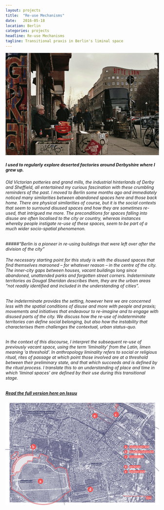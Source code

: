 ```yaml
---
layout: projects
title:  "Re-use Mechanisms"
date:   2016-05-18
location: Berlin
categories: projects
headline: Re-use Mechanisms
tagline: Transitional praxis in Berlin's liminal space
---
```


[![](/assets/imgs/projects/y3diss-bitte_1000.png)](/assets/imgs/projects/y3diss-bitte_1000.png)

##### I used to regularly explore deserted factories around Derbyshire where I grew up.

###### Old Victorian potteries and grand mills, the industrial hinterlands of Derby and Sheffield, all entertained my curious fascination with these crumbling reminders of the past. I moved to Berlin some months ago and immediately noticed many similarities between abandoned spaces here and those back home. There are physical similarities of course, but it is the social contexts that seem to surround disused spaces and how they are sometimes re-used, that intrigued me more. The preconditions for spaces falling into disuse are often localised to the city or country, whereas instances whereby people instigate re-use of these spaces, seem to be part of a much wider socio-spatial phenomenon.

#####*“Berlin is a pioneer in re-using buildings that were left over after the division of the city”*

###### The necessary starting point for this study is with the disused spaces that find themselves marooned – for whatever reason – in the centre of the city. The inner-city gaps between houses, vacant buildings long since abandoned, unattended parks and forgotten street corners. Indeterminate territories as Dougal Sheridan describes them, they are the urban areas “not readily identified and included in the understanding of cities”.

###### The indeterminate provides the setting, however here we are concerned less with the spatial conditions of disuse and more with people and praxis; movements and initiatives that endeavour to re-imagine and to engage with disused parts of the city. We discuss how the re-use of indeterminate territories can define social belonging, but also how the instability that characterises them challenges the contextual, urban status-quo.

###### In the context of this discourse, I interpret the subsequent re-use of previously vacant space, using the term ‘liminality’ from the Latin, limen meaning ‘a threshold’. In anthropology liminality refers to social or religious ritual, rites of passage at which point those involved are at a threshold between their preliminary state, and that which succeeds and is defined by the ritual process. I translate this to an understanding of place and time in which ‘liminal spaces’ are defined by their use during this transitional stage.

<!-- ###### The full version of this study will be coming very soon! -->

##### [Read the full version here on Issuu](https://issuu.com/deadmongoose/docs/reuse_mechanisms_compressed/1)

[![](/assets/imgs/projects/y3diss-map_1000.png)](/assets/imgs/projects/y3diss-map_1000.png)

